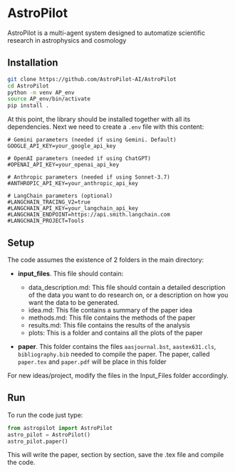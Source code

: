 # AstroPilot

AstroPilot is a multi-agent system designed to automatize scientific research in astrophysics and cosmology

## Installation

```bash
git clone https://github.com/AstroPilot-AI/AstroPilot
cd AstroPilot
python -m venv AP_env
source AP_env/bin/activate
pip install .
```

At this point, the library should be installed together with all its dependencies. Next we need to create a `.env` file with this content:

```
# Gemini parameters (needed if using Gemini. Default)
GOOGLE_API_KEY=your_google_api_key

# OpenAI parameters (needed if using ChatGPT)
#OPENAI_API_KEY=your_openai_api_key

# Anthropic parameters (needed if using Sonnet-3.7)
#ANTHROPIC_API_KEY=your_anthropic_api_key

# LangChain parameters (optional)
#LANGCHAIN_TRACING_V2=true
#LANGCHAIN_API_KEY=your_langchain_api_key
#LANGCHAIN_ENDPOINT=https://api.smith.langchain.com
#LANGCHAIN_PROJECT=Tools
```

## Setup

The code assumes the existence of 2 folders in the main directory:

- **input_files**. This file should contain:

  - data_description.md: This file should contain a detailed description of the data you want to do research on, or a description on how you want the data to be generated.
  - idea.md: This file contains a summary of the paper idea
  - methods.md: This file contains the methods of the paper
  - results.md: This file contains the results of the analysis
  - plots: This is a folder and contains all the plots of the paper

- **paper**. This folder contains the files `aasjournal.bst`, `aastex631.cls`, `bibliography.bib` needed to compile the paper. The paper, called `paper.tex` and `paper.pdf` will be place in this folder

For new ideas/project, modify the files in the Input_Files folder accordingly.

## Run

To run the code just type:

```python
from astropilot import AstroPilot
astro_pilot = AstroPilot()
astro_pilot.paper()
```

This will write the paper, section by section, save the .tex file and compile the code.
